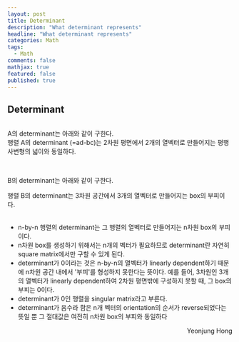 ```yaml
---
layout: post
title: Determinant
description: "What determinant represents"
headline: "What determinant represents"
categories: Math
tags: 
  - Math
comments: false
mathjax: true
featured: false
published: true
---
```

## Determinant

<math>\begin{align}A = \begin{bmatrix} a & b  \\c & d \\
\end{bmatrix}\end{align}</math>

A의 determinant는 아래와 같이 구한다. <br>
<math>\begin{align}\begin{vmatrix} a & b\\c & d \end{vmatrix} 
& = ad - bc
\end{align}</math>행렬 A의 determinant (=ad-bc)는 2차원 평면에서 2개의 열벡터로 만들어지는 평행사변형의 넓이와 동일하다. <br><br>

<math>
\begin{align}B = \begin{bmatrix} a & b  & c \\d & e & f\\g & h & i\\\end{bmatrix}\end{align}</math>

B의 determinant는 아래와 같이 구한다. <br>
<math>\begin{align}\begin{vmatrix}a&b&c\\d&e&f\\g&h&i\end{vmatrix} & = a\begin{vmatrix}e&f\\h&i\end{vmatrix}-b\begin{vmatrix}d&f\\g&i\end{vmatrix}+c\begin{vmatrix}d&e\\g&h\end{vmatrix} \\& = a(ei-fh)-b(di-fg)+c(dh-eg) \\& = aei+bfg+cdh-ceg-bdi-afh.\end{align} </math>

행렬 B의 determinant는 3차원 공간에서 3개의 열벡터로 만들어지는 box의 부피이다.  <br><br>

- n-by-n 행렬의 determinant는 그 행렬의 열벡터로 만들어지는 n차원 box의 부피이다.
- n차원 box를 생성하기 위해서는 n개의 벡터가 필요하므로 determinant란 자연히 square matrix에서만 구할 수 있게 된다.
- determinant가 0이라는 것은 n-by-n의 열벡터가 linearly dependent하기 때문에 n차원 공간 내에서 '부피'를 형성하지 못한다는 뜻이다. 예를 들어, 3차원인 3개의 열벡터가 linearly dependent하여 2차원 평면밖에 구성하지 못할 때, 그 box의 부피는 0이다. 
- determinant가 0인 행렬을 singular matrix라고 부른다. 
- determinant가 음수라 함은 n개 벡터의 orientation의 순서가 reverse되었다는 뜻일 뿐 그 절대값은 여전히 n차원 box의 부피와 동일하다 <br>






<p align="right"> Yeonjung Hong <p>
